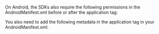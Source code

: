 On Android, the SDKs also require the following permissions in the AndroidManifest.xml before or after the application tag:

<!-- To get access to the camera. -->
<uses-permission android:name="android.permission.CAMERA" />
<!-- To get access to the flashlight. -->
<uses-permission android:name="android.permission.FLASHLIGHT"/>

You also need to add the following metadata in the application tag in your AndroidManifest.xml:
<meta-data android:name="com.google.mlkit.vision.DEPENDENCIES" android:value="barcode_ui"/>